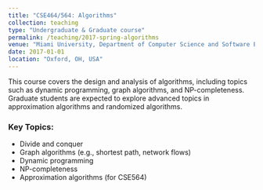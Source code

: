 ```yaml
---
title: "CSE464/564: Algorithms"
collection: teaching
type: "Undergraduate & Graduate course"
permalink: /teaching/2017-spring-algorithms
venue: "Miami University, Department of Computer Science and Software Engineering"
date: 2017-01-01
location: "Oxford, OH, USA"
---
```


This course covers the design and analysis of algorithms, including topics such as dynamic programming, graph algorithms, and NP-completeness. Graduate students are expected to explore advanced topics in approximation algorithms and randomized algorithms.

### Key Topics:
- Divide and conquer
- Graph algorithms (e.g., shortest path, network flows)
- Dynamic programming
- NP-completeness
- Approximation algorithms (for CSE564)
